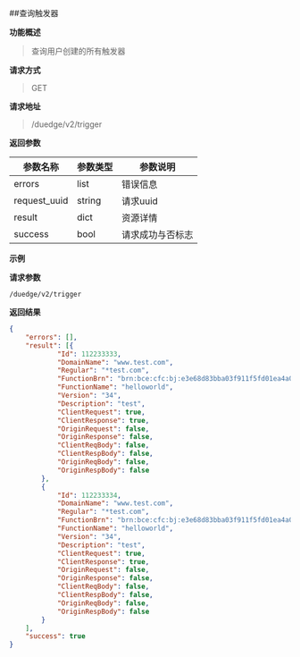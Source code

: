 ##查询触发器

**功能概述**
> 查询用户创建的所有触发器

**请求方式**
> GET

**请求地址**
> /duedge/v2/trigger



**返回参数**

|参数名称 | 参数类型 | 参数说明 | 
|---|---|---|
| errors| list | 错误信息 |
| request_uuid | string | 请求uuid |
| result|dict | 资源详情 |
| success| bool | 请求成功与否标志 |

**示例**

**请求参数**

```
/duedge/v2/trigger
```

**返回结果**
```json
{
	"errors": [],
	"result": [{
			"Id": 112233333,
			"DomainName": "www.test.com",
			"Regular": "*test.com",
			"FunctionBrn": "brn:bce:cfc:bj:e3e68d83bba03f911f5fd01ea4a042b5:function:helloworld:34",
			"FunctionName": "helloworld",
			"Version": "34",
			"Description": "test",
			"ClientRequest": true,
			"ClientResponse": true,
			"OriginRequest": false,
			"OriginResponse": false,
			"ClientReqBody": false,
			"ClientRespBody": false,
			"OriginReqBody": false,
			"OriginRespBody": false
		},
		{
			"Id": 112233334,
			"DomainName": "www.test.com",
			"Regular": "*test.com",
			"FunctionBrn": "brn:bce:cfc:bj:e3e68d83bba03f911f5fd01ea4a042b5:function:helloworld:34",
			"FunctionName": "helloworld",
			"Version": "34",
			"Description": "test",
			"ClientRequest": true,
			"ClientResponse": true,
			"OriginRequest": false,
			"OriginResponse": false,
			"ClientReqBody": false,
			"ClientRespBody": false,
			"OriginReqBody": false,
			"OriginRespBody": false
		}
	],
	"success": true
}
```